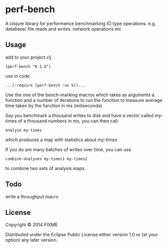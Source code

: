 # perf-bench

A clojure library for performance benchmarking IO type operations. e.g. database/ file reads and writes. network operations etc

## Usage

add to your project.clj

    [perf-bench "0.1.6"]

use in code

    ...(:require [perf-bench :as b])...

Use the one of the bench-marking macros which takes as arguments a function and a number of iterations to run the function to measure average time taken by the function in ms (miliseconds)

Say you benchmark a thousand writes to disk and have a vector called my-times of a thousand numbers in ms, you can then call:

    analyse my-times

which produces a map with statistics about my-times

If you do are many batches of writes over time, you can use

    combine-analyses my-times1 my-times2

to combine two sets of analysis maps.

## Todo

write a throughput macro

## License

Copyright © 2014 FIXME

Distributed under the Eclipse Public License either version 1.0 or (at
your option) any later version.
